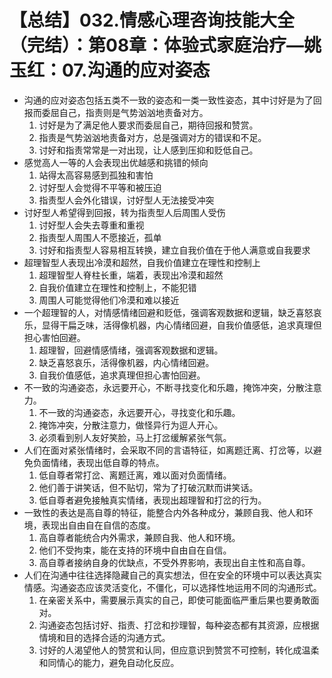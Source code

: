 # 【总结】032.情感心理咨询技能大全（完结）：第08章：体验式家庭治疗—姚玉红：07.沟通的应对姿态

-   沟通的应对姿态包括五类不一致的姿态和一类一致性姿态，其中讨好是为了回报而委屈自己，指责则是气势汹汹地责备对方。
    1.  讨好是为了满足他人要求而委屈自己，期待回报和赞赏。
    2.  指责是气势汹汹地责备对方，总是强调对方的错误和不足。
    3.  讨好和指责常常是一对出现，让人感到压抑和贬低自己。
-   感觉高人一等的人会表现出优越感和挑错的倾向
    1.  站得太高容易感到孤独和害怕
    2.  讨好型人会觉得不平等和被压迫
    3.  指责型人会外化错误，讨好型人无法接受冲突
-   讨好型人希望得到回报，转为指责型人后周围人受伤
    1.  讨好型人会失去尊重和重视
    2.  指责型人周围人不愿接近，孤单
    3.  讨好和指责型人容易相互转换，建立自我价值在于他人满意或自我要求
-   超理智型人表现出冷漠和超然，自我价值建立在理性和控制上
    1.  超理智型人脊柱长重，端着，表现出冷漠和超然
    2.  自我价值建立在理性和控制上，不能犯错
    3.  周围人可能觉得他们冷漠和难以接近
-   一个超理智的人，对情感情绪回避和贬低，强调客观数据和逻辑，缺乏喜怒哀乐，显得干扁乏味，活得像机器，内心情绪回避，自我价值感低，追求真理但担心害怕回避。
    1.  超理智，回避情感情绪，强调客观数据和逻辑。
    2.  缺乏喜怒哀乐，活得像机器，内心情绪回避。
    3.  自我价值感低，追求真理但担心害怕回避。
-   不一致的沟通姿态，永远要开心，不断寻找变化和乐趣，掩饰冲突，分散注意力。
    1.  不一致的沟通姿态，永远要开心，寻找变化和乐趣。
    2.  掩饰冲突，分散注意力，做怪异行为逗人开心。
    3.  必须看到别人友好笑脸，马上打岔缓解紧张气氛。
-   人们在面对紧张情绪时，会采取不同的言语特征，如离题迁离、打岔等，以避免负面情绪，表现出低自尊的特点。
    1.  低自尊者常打岔、离题迁离，难以面对负面情绪。
    2.  他们善于讲笑话，但不贴切，常为了打破沉默而讲笑话。
    3.  低自尊者避免接触真实情绪，表现出超理智和打岔的行为。
-   一致性的表达是高自尊的特征，能整合内外各种成分，兼顾自我、他人和环境，表现出自由自在自信的态度。
    1.  高自尊者能统合内外需求，兼顾自我、他人和环境。
    2.  他们不受拘束，能在支持的环境中自由自在自信。
    3.  高自尊者接纳自身的优缺点，不受外界影响，表现出自主性和高自尊。
-   人们在沟通中往往选择隐藏自己的真实想法，但在安全的环境中可以表达真实情感。沟通姿态应该灵活变化，不僵化，可以选择性地运用不同的沟通形式。
    1.  在亲密关系中，需要展示真实的自己，即使可能面临严重后果也要勇敢面对。
    2.  沟通姿态包括讨好、指责、打岔和抄理智，每种姿态都有其资源，应根据情境和目的选择合适的沟通方式。
    3.  讨好的人渴望他人的赞赏和认同，但应意识到赞赏不可控制，转化成温柔和同情心的能力，避免自动化反应。
